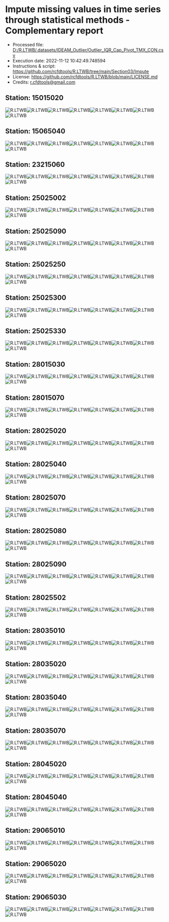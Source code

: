 # Impute missing values in time series through statistical methods - Complementary report
* Processed file: [D:/R.LTWB/.datasets/IDEAM_Outlier/Outlier_IQR_Cap_Pivot_TMX_CON.csv](../IDEAM_Outlier/Outlier_IQR_Cap_Pivot_TMX_CON.csv)
* Execution date: 2022-11-12 10:42:49.748594
* Instructions & script: https://github.com/rcfdtools/R.LTWB/tree/main/Section03/Impute
* License: https://github.com/rcfdtools/R.LTWB/blob/main/LICENSE.md
* Credits: r.cfdtools@gmail.com

## Station: 15015020

![R.LTWB](Graph/15015020_Impute_Mean_Outlier_IQR_Cap_Pivot_TMX_CON.csv.png)![R.LTWB](Graph/15015020_Impute_Median_Outlier_IQR_Cap_Pivot_TMX_CON.csv.png)![R.LTWB](Graph/15015020_Impute_LOCF_Outlier_IQR_Cap_Pivot_TMX_CON.csv.png)![R.LTWB](Graph/15015020_Impute_NOCB_Outlier_IQR_Cap_Pivot_TMX_CON.csv.png)![R.LTWB](Graph/15015020_Impute_InterpolateLinear_Outlier_IQR_Cap_Pivot_TMX_CON.csv.png)![R.LTWB](Graph/15015020_Impute_MeanEWM_Outlier_IQR_Cap_Pivot_TMX_CON.csv.png)![R.LTWB](Graph/15015020_Impute_KNN_Outlier_IQR_Cap_Pivot_TMX_CON.csv.png)![R.LTWB](Graph/15015020_Impute_MICE_Outlier_IQR_Cap_Pivot_TMX_CON.csv.png)

## Station: 15065040

![R.LTWB](Graph/15065040_Impute_Mean_Outlier_IQR_Cap_Pivot_TMX_CON.csv.png)![R.LTWB](Graph/15065040_Impute_Median_Outlier_IQR_Cap_Pivot_TMX_CON.csv.png)![R.LTWB](Graph/15065040_Impute_LOCF_Outlier_IQR_Cap_Pivot_TMX_CON.csv.png)![R.LTWB](Graph/15065040_Impute_NOCB_Outlier_IQR_Cap_Pivot_TMX_CON.csv.png)![R.LTWB](Graph/15065040_Impute_InterpolateLinear_Outlier_IQR_Cap_Pivot_TMX_CON.csv.png)![R.LTWB](Graph/15065040_Impute_MeanEWM_Outlier_IQR_Cap_Pivot_TMX_CON.csv.png)![R.LTWB](Graph/15065040_Impute_KNN_Outlier_IQR_Cap_Pivot_TMX_CON.csv.png)![R.LTWB](Graph/15065040_Impute_MICE_Outlier_IQR_Cap_Pivot_TMX_CON.csv.png)

## Station: 23215060

![R.LTWB](Graph/23215060_Impute_Mean_Outlier_IQR_Cap_Pivot_TMX_CON.csv.png)![R.LTWB](Graph/23215060_Impute_Median_Outlier_IQR_Cap_Pivot_TMX_CON.csv.png)![R.LTWB](Graph/23215060_Impute_LOCF_Outlier_IQR_Cap_Pivot_TMX_CON.csv.png)![R.LTWB](Graph/23215060_Impute_NOCB_Outlier_IQR_Cap_Pivot_TMX_CON.csv.png)![R.LTWB](Graph/23215060_Impute_InterpolateLinear_Outlier_IQR_Cap_Pivot_TMX_CON.csv.png)![R.LTWB](Graph/23215060_Impute_MeanEWM_Outlier_IQR_Cap_Pivot_TMX_CON.csv.png)![R.LTWB](Graph/23215060_Impute_KNN_Outlier_IQR_Cap_Pivot_TMX_CON.csv.png)![R.LTWB](Graph/23215060_Impute_MICE_Outlier_IQR_Cap_Pivot_TMX_CON.csv.png)

## Station: 25025002

![R.LTWB](Graph/25025002_Impute_Mean_Outlier_IQR_Cap_Pivot_TMX_CON.csv.png)![R.LTWB](Graph/25025002_Impute_Median_Outlier_IQR_Cap_Pivot_TMX_CON.csv.png)![R.LTWB](Graph/25025002_Impute_LOCF_Outlier_IQR_Cap_Pivot_TMX_CON.csv.png)![R.LTWB](Graph/25025002_Impute_NOCB_Outlier_IQR_Cap_Pivot_TMX_CON.csv.png)![R.LTWB](Graph/25025002_Impute_InterpolateLinear_Outlier_IQR_Cap_Pivot_TMX_CON.csv.png)![R.LTWB](Graph/25025002_Impute_MeanEWM_Outlier_IQR_Cap_Pivot_TMX_CON.csv.png)![R.LTWB](Graph/25025002_Impute_KNN_Outlier_IQR_Cap_Pivot_TMX_CON.csv.png)![R.LTWB](Graph/25025002_Impute_MICE_Outlier_IQR_Cap_Pivot_TMX_CON.csv.png)

## Station: 25025090

![R.LTWB](Graph/25025090_Impute_Mean_Outlier_IQR_Cap_Pivot_TMX_CON.csv.png)![R.LTWB](Graph/25025090_Impute_Median_Outlier_IQR_Cap_Pivot_TMX_CON.csv.png)![R.LTWB](Graph/25025090_Impute_LOCF_Outlier_IQR_Cap_Pivot_TMX_CON.csv.png)![R.LTWB](Graph/25025090_Impute_NOCB_Outlier_IQR_Cap_Pivot_TMX_CON.csv.png)![R.LTWB](Graph/25025090_Impute_InterpolateLinear_Outlier_IQR_Cap_Pivot_TMX_CON.csv.png)![R.LTWB](Graph/25025090_Impute_MeanEWM_Outlier_IQR_Cap_Pivot_TMX_CON.csv.png)![R.LTWB](Graph/25025090_Impute_KNN_Outlier_IQR_Cap_Pivot_TMX_CON.csv.png)![R.LTWB](Graph/25025090_Impute_MICE_Outlier_IQR_Cap_Pivot_TMX_CON.csv.png)

## Station: 25025250

![R.LTWB](Graph/25025250_Impute_Mean_Outlier_IQR_Cap_Pivot_TMX_CON.csv.png)![R.LTWB](Graph/25025250_Impute_Median_Outlier_IQR_Cap_Pivot_TMX_CON.csv.png)![R.LTWB](Graph/25025250_Impute_LOCF_Outlier_IQR_Cap_Pivot_TMX_CON.csv.png)![R.LTWB](Graph/25025250_Impute_NOCB_Outlier_IQR_Cap_Pivot_TMX_CON.csv.png)![R.LTWB](Graph/25025250_Impute_InterpolateLinear_Outlier_IQR_Cap_Pivot_TMX_CON.csv.png)![R.LTWB](Graph/25025250_Impute_MeanEWM_Outlier_IQR_Cap_Pivot_TMX_CON.csv.png)![R.LTWB](Graph/25025250_Impute_KNN_Outlier_IQR_Cap_Pivot_TMX_CON.csv.png)![R.LTWB](Graph/25025250_Impute_MICE_Outlier_IQR_Cap_Pivot_TMX_CON.csv.png)

## Station: 25025300

![R.LTWB](Graph/25025300_Impute_Mean_Outlier_IQR_Cap_Pivot_TMX_CON.csv.png)![R.LTWB](Graph/25025300_Impute_Median_Outlier_IQR_Cap_Pivot_TMX_CON.csv.png)![R.LTWB](Graph/25025300_Impute_LOCF_Outlier_IQR_Cap_Pivot_TMX_CON.csv.png)![R.LTWB](Graph/25025300_Impute_NOCB_Outlier_IQR_Cap_Pivot_TMX_CON.csv.png)![R.LTWB](Graph/25025300_Impute_InterpolateLinear_Outlier_IQR_Cap_Pivot_TMX_CON.csv.png)![R.LTWB](Graph/25025300_Impute_MeanEWM_Outlier_IQR_Cap_Pivot_TMX_CON.csv.png)![R.LTWB](Graph/25025300_Impute_KNN_Outlier_IQR_Cap_Pivot_TMX_CON.csv.png)![R.LTWB](Graph/25025300_Impute_MICE_Outlier_IQR_Cap_Pivot_TMX_CON.csv.png)

## Station: 25025330

![R.LTWB](Graph/25025330_Impute_Mean_Outlier_IQR_Cap_Pivot_TMX_CON.csv.png)![R.LTWB](Graph/25025330_Impute_Median_Outlier_IQR_Cap_Pivot_TMX_CON.csv.png)![R.LTWB](Graph/25025330_Impute_LOCF_Outlier_IQR_Cap_Pivot_TMX_CON.csv.png)![R.LTWB](Graph/25025330_Impute_NOCB_Outlier_IQR_Cap_Pivot_TMX_CON.csv.png)![R.LTWB](Graph/25025330_Impute_InterpolateLinear_Outlier_IQR_Cap_Pivot_TMX_CON.csv.png)![R.LTWB](Graph/25025330_Impute_MeanEWM_Outlier_IQR_Cap_Pivot_TMX_CON.csv.png)![R.LTWB](Graph/25025330_Impute_KNN_Outlier_IQR_Cap_Pivot_TMX_CON.csv.png)![R.LTWB](Graph/25025330_Impute_MICE_Outlier_IQR_Cap_Pivot_TMX_CON.csv.png)

## Station: 28015030

![R.LTWB](Graph/28015030_Impute_Mean_Outlier_IQR_Cap_Pivot_TMX_CON.csv.png)![R.LTWB](Graph/28015030_Impute_Median_Outlier_IQR_Cap_Pivot_TMX_CON.csv.png)![R.LTWB](Graph/28015030_Impute_LOCF_Outlier_IQR_Cap_Pivot_TMX_CON.csv.png)![R.LTWB](Graph/28015030_Impute_NOCB_Outlier_IQR_Cap_Pivot_TMX_CON.csv.png)![R.LTWB](Graph/28015030_Impute_InterpolateLinear_Outlier_IQR_Cap_Pivot_TMX_CON.csv.png)![R.LTWB](Graph/28015030_Impute_MeanEWM_Outlier_IQR_Cap_Pivot_TMX_CON.csv.png)![R.LTWB](Graph/28015030_Impute_KNN_Outlier_IQR_Cap_Pivot_TMX_CON.csv.png)![R.LTWB](Graph/28015030_Impute_MICE_Outlier_IQR_Cap_Pivot_TMX_CON.csv.png)

## Station: 28015070

![R.LTWB](Graph/28015070_Impute_Mean_Outlier_IQR_Cap_Pivot_TMX_CON.csv.png)![R.LTWB](Graph/28015070_Impute_Median_Outlier_IQR_Cap_Pivot_TMX_CON.csv.png)![R.LTWB](Graph/28015070_Impute_LOCF_Outlier_IQR_Cap_Pivot_TMX_CON.csv.png)![R.LTWB](Graph/28015070_Impute_NOCB_Outlier_IQR_Cap_Pivot_TMX_CON.csv.png)![R.LTWB](Graph/28015070_Impute_InterpolateLinear_Outlier_IQR_Cap_Pivot_TMX_CON.csv.png)![R.LTWB](Graph/28015070_Impute_MeanEWM_Outlier_IQR_Cap_Pivot_TMX_CON.csv.png)![R.LTWB](Graph/28015070_Impute_KNN_Outlier_IQR_Cap_Pivot_TMX_CON.csv.png)![R.LTWB](Graph/28015070_Impute_MICE_Outlier_IQR_Cap_Pivot_TMX_CON.csv.png)

## Station: 28025020

![R.LTWB](Graph/28025020_Impute_Mean_Outlier_IQR_Cap_Pivot_TMX_CON.csv.png)![R.LTWB](Graph/28025020_Impute_Median_Outlier_IQR_Cap_Pivot_TMX_CON.csv.png)![R.LTWB](Graph/28025020_Impute_LOCF_Outlier_IQR_Cap_Pivot_TMX_CON.csv.png)![R.LTWB](Graph/28025020_Impute_NOCB_Outlier_IQR_Cap_Pivot_TMX_CON.csv.png)![R.LTWB](Graph/28025020_Impute_InterpolateLinear_Outlier_IQR_Cap_Pivot_TMX_CON.csv.png)![R.LTWB](Graph/28025020_Impute_MeanEWM_Outlier_IQR_Cap_Pivot_TMX_CON.csv.png)![R.LTWB](Graph/28025020_Impute_KNN_Outlier_IQR_Cap_Pivot_TMX_CON.csv.png)![R.LTWB](Graph/28025020_Impute_MICE_Outlier_IQR_Cap_Pivot_TMX_CON.csv.png)

## Station: 28025040

![R.LTWB](Graph/28025040_Impute_Mean_Outlier_IQR_Cap_Pivot_TMX_CON.csv.png)![R.LTWB](Graph/28025040_Impute_Median_Outlier_IQR_Cap_Pivot_TMX_CON.csv.png)![R.LTWB](Graph/28025040_Impute_LOCF_Outlier_IQR_Cap_Pivot_TMX_CON.csv.png)![R.LTWB](Graph/28025040_Impute_NOCB_Outlier_IQR_Cap_Pivot_TMX_CON.csv.png)![R.LTWB](Graph/28025040_Impute_InterpolateLinear_Outlier_IQR_Cap_Pivot_TMX_CON.csv.png)![R.LTWB](Graph/28025040_Impute_MeanEWM_Outlier_IQR_Cap_Pivot_TMX_CON.csv.png)![R.LTWB](Graph/28025040_Impute_KNN_Outlier_IQR_Cap_Pivot_TMX_CON.csv.png)![R.LTWB](Graph/28025040_Impute_MICE_Outlier_IQR_Cap_Pivot_TMX_CON.csv.png)

## Station: 28025070

![R.LTWB](Graph/28025070_Impute_Mean_Outlier_IQR_Cap_Pivot_TMX_CON.csv.png)![R.LTWB](Graph/28025070_Impute_Median_Outlier_IQR_Cap_Pivot_TMX_CON.csv.png)![R.LTWB](Graph/28025070_Impute_LOCF_Outlier_IQR_Cap_Pivot_TMX_CON.csv.png)![R.LTWB](Graph/28025070_Impute_NOCB_Outlier_IQR_Cap_Pivot_TMX_CON.csv.png)![R.LTWB](Graph/28025070_Impute_InterpolateLinear_Outlier_IQR_Cap_Pivot_TMX_CON.csv.png)![R.LTWB](Graph/28025070_Impute_MeanEWM_Outlier_IQR_Cap_Pivot_TMX_CON.csv.png)![R.LTWB](Graph/28025070_Impute_KNN_Outlier_IQR_Cap_Pivot_TMX_CON.csv.png)![R.LTWB](Graph/28025070_Impute_MICE_Outlier_IQR_Cap_Pivot_TMX_CON.csv.png)

## Station: 28025080

![R.LTWB](Graph/28025080_Impute_Mean_Outlier_IQR_Cap_Pivot_TMX_CON.csv.png)![R.LTWB](Graph/28025080_Impute_Median_Outlier_IQR_Cap_Pivot_TMX_CON.csv.png)![R.LTWB](Graph/28025080_Impute_LOCF_Outlier_IQR_Cap_Pivot_TMX_CON.csv.png)![R.LTWB](Graph/28025080_Impute_NOCB_Outlier_IQR_Cap_Pivot_TMX_CON.csv.png)![R.LTWB](Graph/28025080_Impute_InterpolateLinear_Outlier_IQR_Cap_Pivot_TMX_CON.csv.png)![R.LTWB](Graph/28025080_Impute_MeanEWM_Outlier_IQR_Cap_Pivot_TMX_CON.csv.png)![R.LTWB](Graph/28025080_Impute_KNN_Outlier_IQR_Cap_Pivot_TMX_CON.csv.png)![R.LTWB](Graph/28025080_Impute_MICE_Outlier_IQR_Cap_Pivot_TMX_CON.csv.png)

## Station: 28025090

![R.LTWB](Graph/28025090_Impute_Mean_Outlier_IQR_Cap_Pivot_TMX_CON.csv.png)![R.LTWB](Graph/28025090_Impute_Median_Outlier_IQR_Cap_Pivot_TMX_CON.csv.png)![R.LTWB](Graph/28025090_Impute_LOCF_Outlier_IQR_Cap_Pivot_TMX_CON.csv.png)![R.LTWB](Graph/28025090_Impute_NOCB_Outlier_IQR_Cap_Pivot_TMX_CON.csv.png)![R.LTWB](Graph/28025090_Impute_InterpolateLinear_Outlier_IQR_Cap_Pivot_TMX_CON.csv.png)![R.LTWB](Graph/28025090_Impute_MeanEWM_Outlier_IQR_Cap_Pivot_TMX_CON.csv.png)![R.LTWB](Graph/28025090_Impute_KNN_Outlier_IQR_Cap_Pivot_TMX_CON.csv.png)![R.LTWB](Graph/28025090_Impute_MICE_Outlier_IQR_Cap_Pivot_TMX_CON.csv.png)

## Station: 28025502

![R.LTWB](Graph/28025502_Impute_Mean_Outlier_IQR_Cap_Pivot_TMX_CON.csv.png)![R.LTWB](Graph/28025502_Impute_Median_Outlier_IQR_Cap_Pivot_TMX_CON.csv.png)![R.LTWB](Graph/28025502_Impute_LOCF_Outlier_IQR_Cap_Pivot_TMX_CON.csv.png)![R.LTWB](Graph/28025502_Impute_NOCB_Outlier_IQR_Cap_Pivot_TMX_CON.csv.png)![R.LTWB](Graph/28025502_Impute_InterpolateLinear_Outlier_IQR_Cap_Pivot_TMX_CON.csv.png)![R.LTWB](Graph/28025502_Impute_MeanEWM_Outlier_IQR_Cap_Pivot_TMX_CON.csv.png)![R.LTWB](Graph/28025502_Impute_KNN_Outlier_IQR_Cap_Pivot_TMX_CON.csv.png)![R.LTWB](Graph/28025502_Impute_MICE_Outlier_IQR_Cap_Pivot_TMX_CON.csv.png)

## Station: 28035010

![R.LTWB](Graph/28035010_Impute_Mean_Outlier_IQR_Cap_Pivot_TMX_CON.csv.png)![R.LTWB](Graph/28035010_Impute_Median_Outlier_IQR_Cap_Pivot_TMX_CON.csv.png)![R.LTWB](Graph/28035010_Impute_LOCF_Outlier_IQR_Cap_Pivot_TMX_CON.csv.png)![R.LTWB](Graph/28035010_Impute_NOCB_Outlier_IQR_Cap_Pivot_TMX_CON.csv.png)![R.LTWB](Graph/28035010_Impute_InterpolateLinear_Outlier_IQR_Cap_Pivot_TMX_CON.csv.png)![R.LTWB](Graph/28035010_Impute_MeanEWM_Outlier_IQR_Cap_Pivot_TMX_CON.csv.png)![R.LTWB](Graph/28035010_Impute_KNN_Outlier_IQR_Cap_Pivot_TMX_CON.csv.png)![R.LTWB](Graph/28035010_Impute_MICE_Outlier_IQR_Cap_Pivot_TMX_CON.csv.png)

## Station: 28035020

![R.LTWB](Graph/28035020_Impute_Mean_Outlier_IQR_Cap_Pivot_TMX_CON.csv.png)![R.LTWB](Graph/28035020_Impute_Median_Outlier_IQR_Cap_Pivot_TMX_CON.csv.png)![R.LTWB](Graph/28035020_Impute_LOCF_Outlier_IQR_Cap_Pivot_TMX_CON.csv.png)![R.LTWB](Graph/28035020_Impute_NOCB_Outlier_IQR_Cap_Pivot_TMX_CON.csv.png)![R.LTWB](Graph/28035020_Impute_InterpolateLinear_Outlier_IQR_Cap_Pivot_TMX_CON.csv.png)![R.LTWB](Graph/28035020_Impute_MeanEWM_Outlier_IQR_Cap_Pivot_TMX_CON.csv.png)![R.LTWB](Graph/28035020_Impute_KNN_Outlier_IQR_Cap_Pivot_TMX_CON.csv.png)![R.LTWB](Graph/28035020_Impute_MICE_Outlier_IQR_Cap_Pivot_TMX_CON.csv.png)

## Station: 28035040

![R.LTWB](Graph/28035040_Impute_Mean_Outlier_IQR_Cap_Pivot_TMX_CON.csv.png)![R.LTWB](Graph/28035040_Impute_Median_Outlier_IQR_Cap_Pivot_TMX_CON.csv.png)![R.LTWB](Graph/28035040_Impute_LOCF_Outlier_IQR_Cap_Pivot_TMX_CON.csv.png)![R.LTWB](Graph/28035040_Impute_NOCB_Outlier_IQR_Cap_Pivot_TMX_CON.csv.png)![R.LTWB](Graph/28035040_Impute_InterpolateLinear_Outlier_IQR_Cap_Pivot_TMX_CON.csv.png)![R.LTWB](Graph/28035040_Impute_MeanEWM_Outlier_IQR_Cap_Pivot_TMX_CON.csv.png)![R.LTWB](Graph/28035040_Impute_KNN_Outlier_IQR_Cap_Pivot_TMX_CON.csv.png)![R.LTWB](Graph/28035040_Impute_MICE_Outlier_IQR_Cap_Pivot_TMX_CON.csv.png)

## Station: 28035070

![R.LTWB](Graph/28035070_Impute_Mean_Outlier_IQR_Cap_Pivot_TMX_CON.csv.png)![R.LTWB](Graph/28035070_Impute_Median_Outlier_IQR_Cap_Pivot_TMX_CON.csv.png)![R.LTWB](Graph/28035070_Impute_LOCF_Outlier_IQR_Cap_Pivot_TMX_CON.csv.png)![R.LTWB](Graph/28035070_Impute_NOCB_Outlier_IQR_Cap_Pivot_TMX_CON.csv.png)![R.LTWB](Graph/28035070_Impute_InterpolateLinear_Outlier_IQR_Cap_Pivot_TMX_CON.csv.png)![R.LTWB](Graph/28035070_Impute_MeanEWM_Outlier_IQR_Cap_Pivot_TMX_CON.csv.png)![R.LTWB](Graph/28035070_Impute_KNN_Outlier_IQR_Cap_Pivot_TMX_CON.csv.png)![R.LTWB](Graph/28035070_Impute_MICE_Outlier_IQR_Cap_Pivot_TMX_CON.csv.png)

## Station: 28045020

![R.LTWB](Graph/28045020_Impute_Mean_Outlier_IQR_Cap_Pivot_TMX_CON.csv.png)![R.LTWB](Graph/28045020_Impute_Median_Outlier_IQR_Cap_Pivot_TMX_CON.csv.png)![R.LTWB](Graph/28045020_Impute_LOCF_Outlier_IQR_Cap_Pivot_TMX_CON.csv.png)![R.LTWB](Graph/28045020_Impute_NOCB_Outlier_IQR_Cap_Pivot_TMX_CON.csv.png)![R.LTWB](Graph/28045020_Impute_InterpolateLinear_Outlier_IQR_Cap_Pivot_TMX_CON.csv.png)![R.LTWB](Graph/28045020_Impute_MeanEWM_Outlier_IQR_Cap_Pivot_TMX_CON.csv.png)![R.LTWB](Graph/28045020_Impute_KNN_Outlier_IQR_Cap_Pivot_TMX_CON.csv.png)![R.LTWB](Graph/28045020_Impute_MICE_Outlier_IQR_Cap_Pivot_TMX_CON.csv.png)

## Station: 28045040

![R.LTWB](Graph/28045040_Impute_Mean_Outlier_IQR_Cap_Pivot_TMX_CON.csv.png)![R.LTWB](Graph/28045040_Impute_Median_Outlier_IQR_Cap_Pivot_TMX_CON.csv.png)![R.LTWB](Graph/28045040_Impute_LOCF_Outlier_IQR_Cap_Pivot_TMX_CON.csv.png)![R.LTWB](Graph/28045040_Impute_NOCB_Outlier_IQR_Cap_Pivot_TMX_CON.csv.png)![R.LTWB](Graph/28045040_Impute_InterpolateLinear_Outlier_IQR_Cap_Pivot_TMX_CON.csv.png)![R.LTWB](Graph/28045040_Impute_MeanEWM_Outlier_IQR_Cap_Pivot_TMX_CON.csv.png)![R.LTWB](Graph/28045040_Impute_KNN_Outlier_IQR_Cap_Pivot_TMX_CON.csv.png)![R.LTWB](Graph/28045040_Impute_MICE_Outlier_IQR_Cap_Pivot_TMX_CON.csv.png)

## Station: 29065010

![R.LTWB](Graph/29065010_Impute_Mean_Outlier_IQR_Cap_Pivot_TMX_CON.csv.png)![R.LTWB](Graph/29065010_Impute_Median_Outlier_IQR_Cap_Pivot_TMX_CON.csv.png)![R.LTWB](Graph/29065010_Impute_LOCF_Outlier_IQR_Cap_Pivot_TMX_CON.csv.png)![R.LTWB](Graph/29065010_Impute_NOCB_Outlier_IQR_Cap_Pivot_TMX_CON.csv.png)![R.LTWB](Graph/29065010_Impute_InterpolateLinear_Outlier_IQR_Cap_Pivot_TMX_CON.csv.png)![R.LTWB](Graph/29065010_Impute_MeanEWM_Outlier_IQR_Cap_Pivot_TMX_CON.csv.png)![R.LTWB](Graph/29065010_Impute_KNN_Outlier_IQR_Cap_Pivot_TMX_CON.csv.png)![R.LTWB](Graph/29065010_Impute_MICE_Outlier_IQR_Cap_Pivot_TMX_CON.csv.png)

## Station: 29065020

![R.LTWB](Graph/29065020_Impute_Mean_Outlier_IQR_Cap_Pivot_TMX_CON.csv.png)![R.LTWB](Graph/29065020_Impute_Median_Outlier_IQR_Cap_Pivot_TMX_CON.csv.png)![R.LTWB](Graph/29065020_Impute_LOCF_Outlier_IQR_Cap_Pivot_TMX_CON.csv.png)![R.LTWB](Graph/29065020_Impute_NOCB_Outlier_IQR_Cap_Pivot_TMX_CON.csv.png)![R.LTWB](Graph/29065020_Impute_InterpolateLinear_Outlier_IQR_Cap_Pivot_TMX_CON.csv.png)![R.LTWB](Graph/29065020_Impute_MeanEWM_Outlier_IQR_Cap_Pivot_TMX_CON.csv.png)![R.LTWB](Graph/29065020_Impute_KNN_Outlier_IQR_Cap_Pivot_TMX_CON.csv.png)![R.LTWB](Graph/29065020_Impute_MICE_Outlier_IQR_Cap_Pivot_TMX_CON.csv.png)

## Station: 29065030

![R.LTWB](Graph/29065030_Impute_Mean_Outlier_IQR_Cap_Pivot_TMX_CON.csv.png)![R.LTWB](Graph/29065030_Impute_Median_Outlier_IQR_Cap_Pivot_TMX_CON.csv.png)![R.LTWB](Graph/29065030_Impute_LOCF_Outlier_IQR_Cap_Pivot_TMX_CON.csv.png)![R.LTWB](Graph/29065030_Impute_NOCB_Outlier_IQR_Cap_Pivot_TMX_CON.csv.png)![R.LTWB](Graph/29065030_Impute_InterpolateLinear_Outlier_IQR_Cap_Pivot_TMX_CON.csv.png)![R.LTWB](Graph/29065030_Impute_MeanEWM_Outlier_IQR_Cap_Pivot_TMX_CON.csv.png)![R.LTWB](Graph/29065030_Impute_KNN_Outlier_IQR_Cap_Pivot_TMX_CON.csv.png)![R.LTWB](Graph/29065030_Impute_MICE_Outlier_IQR_Cap_Pivot_TMX_CON.csv.png)